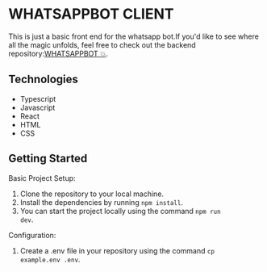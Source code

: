 
# WHATSAPPBOT CLIENT
This is just a basic front end for the whatsapp bot.If you'd like to see where all the magic unfolds, feel free to check out the backend repository:[WHATSAPPBOT 💥](https://github.com/Germiquere/whatsappbot).
## Technologies
- Typescript
- Javascript
- React
- HTML
- CSS

## Getting Started
Basic Project Setup:
1. Clone the repository to your local machine.
2. Install the dependencies by running <code>npm install</code>.
3. You can start the project locally using the command <code>npm run dev</code>.

Configuration:
1. Create a .env file in your repository using the command <code>cp example.env .env</code>. 

